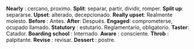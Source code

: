 **Nearly** : cercano, proximo.
**Split**: separar, partir, dividir, romper.
**Split up**: separarse.
**Upset**: alterado, decepcionado.
**Really upset**: Realmente molesto.
**Before** : Antes.
**After**: Después.
**Engaged**: comprometerse, ocupado llamado.
**Statutory** : estutario. Reglamentario, obligatorio.
**Taster**: Catador.
**Boarding school** : Internado.
**Aware** : consciente.
**Throb** : palpitante.
**Revise** : revisar.
**Dessert** : postre.
